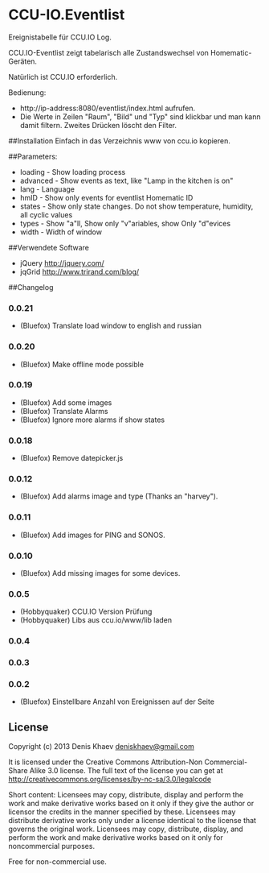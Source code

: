 CCU-IO.Eventlist
================

Ereignistabelle für CCU.IO Log.

CCU.IO-Eventlist zeigt tabelarisch alle Zustandswechsel von Homematic-Geräten.

Natürlich ist CCU.IO erforderlich.

Bedienung: 
- http://ip-address:8080/eventlist/index.html aufrufen.
- Die Werte in Zeilen "Raum", "Bild" und "Typ" sind klickbar und man kann damit filtern. Zweites Drücken löscht den Filter.<br>

##Installation
Einfach in das Verzeichnis www von ccu.io kopieren.

##Parameters:
 - loading  - Show loading process
 - advanced - Show events as text, like "Lamp in the kitchen is on"
 - lang     - Language
 - hmID     - Show only events for eventlist Homematic ID
 - states   - Show only state changes. Do not show temperature, humidity, all cyclic values
 - types    - Show "a"ll, Show only "v"ariables, show Only "d"evices
 - width    - Width of window

##Verwendete Software
* jQuery http://jquery.com/
* jqGrid http://www.trirand.com/blog/

##Changelog

### 0.0.21
 * (Bluefox) Translate load window to english and russian

### 0.0.20
 * (Bluefox) Make offline mode possible
 
### 0.0.19
 * (Bluefox) Add some images
 * (Bluefox) Translate Alarms
 * (Bluefox) Ignore more alarms if show states

### 0.0.18
 * (Bluefox) Remove datepicker.js
 
### 0.0.12
 * (Bluefox) Add alarms image and type (Thanks an "harvey").
 

### 0.0.11
 * (Bluefox) Add images for PING and SONOS.
 
### 0.0.10
 * (Bluefox) Add missing images for some devices.


### 0.0.5
 * (Hobbyquaker) CCU.IO Version Prüfung
 * (Hobbyquaker) Libs aus ccu.io/www/lib laden

### 0.0.4

### 0.0.3

### 0.0.2
 * (Bluefox) Einstellbare Anzahl von Ereignissen auf der Seite


## License
Copyright (c) 2013 Denis Khaev deniskhaev@gmail.com
 
It is licensed under the Creative Commons Attribution-Non Commercial-Share Alike 3.0 license.
The full text of the license you can get at http://creativecommons.org/licenses/by-nc-sa/3.0/legalcode
 
Short content:
Licensees may copy, distribute, display and perform the work and make derivative works based on it only if they give the author or licensor the credits in the manner specified by these.
Licensees may distribute derivative works only under a license identical to the license that governs the original work.
Licensees may copy, distribute, display, and perform the work and make derivative works based on it only for noncommercial purposes.
 
Free for non-commercial use. 
 
